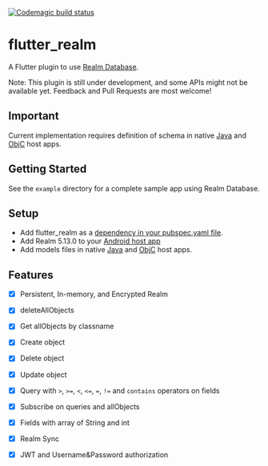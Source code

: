 [![Codemagic build status](https://api.codemagic.io/apps/5d4acef836524a00149ec94d/5d4acef836524a00149ec94c/status_badge.svg)](https://codemagic.io/apps/5d4acef836524a00149ec94d/5d4acef836524a00149ec94c/latest_build)

# flutter_realm

A Flutter plugin to use [Realm Database](https://realm.io).

Note: This plugin is still under development, and some APIs might not be available yet. Feedback and Pull Requests are most welcome!

## Important

Current implementation requires definition of schema in native [Java](https://github.com/mogol/flutter_realm/blob/master/example/android/app/src/main/java/com/example/flutter_realm_example/Product.java) and [ObjC](https://github.com/mogol/flutter_realm/blob/master/example/ios/Runner/RealmSchema.h) host apps.
  
## Getting Started

See the `example` directory for a complete sample app using Realm Database.

## Setup
* Add flutter_realm as a [dependency in your pubspec.yaml file](https://flutter.io/platform-plugins/).
* Add Realm 5.13.0 to your [Android host app](https://realm.io/docs/java/latest#getting-started)
* Add models files in native [Java](https://github.com/mogol/flutter_realm/blob/master/example/android/app/src/main/java/com/example/flutter_realm_example/Product.java) and [ObjC](https://github.com/mogol/flutter_realm/blob/master/example/ios/Runner/RealmSchema.h) host apps.  

## Features 

- [x] Persistent, In-memory, and Encrypted Realm
- [x] deleteAllObjects
- [x] Get allObjects by classname
- [x] Create object 
- [x] Delete object 
- [x] Update object 
- [x] Query with `>`, `>=`, `<`, `<=`, `=`, `!=` and `contains` operators on fields
- [x] Subscribe on queries and allObjects
- [x] Fields with array of String and int
- [x] Realm Sync
- [x] JWT and Username&Password authorization


 
